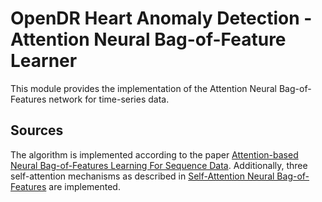# OpenDR Heart Anomaly Detection - Attention Neural Bag-of-Feature Learner 

This module provides the implementation of the Attention Neural Bag-of-Features network for time-series data.

## Sources

The algorithm is implemented according to the paper [Attention-based Neural Bag-of-Features Learning For Sequence Data](https://arxiv.org/abs/2005.12250).
Additionally, three self-attention mechanisms as described in [Self-Attention Neural Bag-of-Features](https://arxiv.org/abs/2201.11092) are implemented. 
